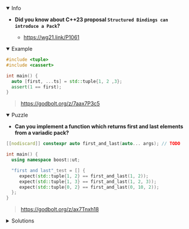 <details open><summary>Info</summary><p>

* **Did you know about C++23 proposal `Structured Bindings can introduce a Pack`?**

  * https://wg21.link/P1061

</p></details><details open><summary>Example</summary><p>

```cpp
#include <tuple>
#include <cassert>

int main() {
  auto [first, ...ts] = std::tuple{1, 2 ,3};
  assert(1 == first);
}
```

> https://godbolt.org/z/7aax7P3c5

</p></details><details open><summary>Puzzle</summary><p>

* **Can you implement a function which returns first and last elements from a variadic pack?**

```cpp
[[nodiscard]] constexpr auto first_and_last(auto... args); // TODO

int main() {
  using namespace boost::ut;

  "first and last"_test = [] {
     expect(std::tuple{1, 2} == first_and_last(1, 2));
     expect(std::tuple{1, 3} == first_and_last(1, 2, 3));
     expect(std::tuple{0, 2} == first_and_last(0, 10, 2));
  };
}
```

> https://godbolt.org/z/ax7Tnxh18

</p></details><details><summary>Solutions</summary><p>

 ```cpp
[[nodiscard]] constexpr auto first_and_last(auto... args)
{
     auto [first, ...ts] = std::tuple{args...};
     auto tail = std::tuple{ts...};
     return std::tuple{first, std::get<sizeof...(ts) - 1>(tail)};
}
```

> https://godbolt.org/z/eq74xv991

```cpp
[[nodiscard]] constexpr auto first_and_last(auto... args) {
    auto const [first, ...tail] = std::tuple{args...};
    auto const [...mid, last] = std::tuple{args...}; // Note, using `tail` here causes ICE.
    return std::tuple{first, last};
}
```

> https://godbolt.org/z/nqbnz6W1f

```cpp
[[nodiscard]] constexpr auto first_and_last(auto... args)
    requires(sizeof...(args) == 2)
{
    // This function is only needed because an empty pack seems to ICE in every
    // way I could think of writing it. Remove this overload for a demonstration
    // of the ICE.
    return std::tuple{args...};
}

[[nodiscard]] constexpr auto first_and_last(auto... args) {
    auto [first, ... _, last] = std::tuple{args...};
    return std::tuple{first, last};
}
```

> https://godbolt.org/z/ejcxnPP4s

```cpp
[[nodiscard]] constexpr auto first_and_last(auto... args); // TODO

int main() {
  using namespace boost::ut;

  "first and last"_test = [] {
     expect(std::tuple{1, 2} == first_and_last(1, 2));
     expect(std::tuple{1, 3} == first_and_last(1, 2, 3));
     expect(std::tuple{0, 2} == first_and_last(0, 10, 2));
  };
}
```

> https://godbolt.org/z/ax7Tnxh18

```cpp
[[nodiscard]] constexpr auto first_and_last(auto... args) requires (sizeof...(args) >= 2) {
  auto [first, ...suffix] = std::tuple{args...};
  auto [...prefix, last] = std::tuple{args...};
  return std::tuple{first, last};
}
```

> https://godbolt.org/z/fGTs5vc1v

```cpp
[[nodiscard]] constexpr auto first_and_last(auto first, auto last) {
    return std::tuple{first, last};
}

[[nodiscard]] constexpr auto first_and_last(auto... args) requires (sizeof...(args) > 2) {
    auto [first, ...ts, last] = std::tuple{args...};
    return std::tuple{first, last};
}
```

> https://godbolt.org/z/4W9Ws3q8v

```cpp
[[nodiscard]] constexpr auto first_and_last(auto arg1, auto arg2, auto... args){
  return std::make_tuple(arg1, [](auto recur, auto ... args){
      return recur(recur, args ...);
    }([](auto recur, auto arg, auto ... args){
        if constexpr(sizeof ... (args) == 0){
          return arg;
        } else {
          return recur(recur, args ...);
        }
      }, arg2, args ...));
}
```

> https://godbolt.org/z/oPTnPbfno

```cpp
[[nodiscard]] constexpr auto first_and_last(auto... args) {
     return std::make_tuple(std::get<0>(std::make_tuple(args...)), std::get<sizeof...(args)-1>(std::make_tuple(args...))   );
}
```

> https://godbolt.org/z/W47jWGssn

```cpp
[[nodiscard]] constexpr auto first_and_last(auto... args) requires (sizeof...(args) == 2){
    auto [first, last] = std::tuple{args...};
    return std::tuple{first, last};
}

[[nodiscard]] constexpr auto first_and_last(auto... args) requires (sizeof...(args) > 2){
    auto [first, ...mid, last] = std::tuple{args...};
    return std::tuple{first, last};
}
```

> https://godbolt.org/z/sPT9nv464

```cpp
constexpr auto last(auto... args) {
    const auto [...rest, _last] = std::tuple{args...};
    return _last;
}

constexpr auto first(auto... args) {
    const auto [_first, ...rest] = std::tuple{args...};
    return _first;
}

[[nodiscard]] constexpr auto first_and_last(auto... args){
    return std::tuple{first(args...), last(args...)};
}
```

> https://godbolt.org/z/c15h1GT6E

```cpp
[[nodiscard]] constexpr auto first_and_last(auto first, auto... args) {
    return std::tuple{first, (args, ...)};
}
```

> https://godbolt.org/z/WordnMWTT

```cpp
[[nodiscard]] constexpr auto first_and_last(auto... args) {
  if constexpr (sizeof...(args) != 2) {
    auto [first, ... values, last] = std::tuple{args...};
    return std::tuple{first, last};
  } else {
    return std::tuple{args...};
  }
}
```

> https://godbolt.org/z/5Eqcf7ejM

```cpp
[[nodiscard]] constexpr auto first_and_last(auto... args){
    std::common_type_t<decltype(args)...> first;
    (void)(((first = args, true) || ...));
    std::common_type_t<decltype(args)...> last;
    (void)(((last = args, false) || ...));
    return std::make_tuple(first,last);
}
```

> https://godbolt.org/z/T6PaMKK7M

```cpp
[[nodiscard]] constexpr auto first_and_last(auto... args){
    auto [first, ...ts, last] = std::tuple<decltype(args)...>(args...);
    return std::make_tuple(first,last);
}
```

> https://godbolt.org/z/9a34WaE8f

```cpp
[[nodiscard]] constexpr auto first_and_last(auto first, auto... rest) {
  return std::tuple{first, (..., (rest = rest))};
}
```

> https://godbolt.org/z/zfPTTYrjG

